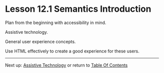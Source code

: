 # Lesson 12.1 Semantics Introduction

Plan from the beginning with accessibility in mind.

Assistive technology.

General user experience concepts.

Use HTML effectively to create a good experience for these users.

- - -
Next up: [Assistive Technology](ND024_Part2_Lesson12_02.md) or return to [Table Of Contents](./ND024_TableOfContents.md)
